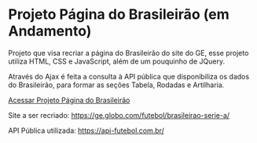 # Projeto Página do Brasileirão (em Andamento)
 
Projeto que visa recriar a página do Brasileirão do site do GE, esse projeto utiliza HTML, CSS e JavaScript, além de um pouquinho de JQuery. 

Através do Ajax é feita a consulta à API pública que disponibiliza os dados do Brasileirão, para formar as seções Tabela, Rodadas e Artilharia.

<a href="https://kryotsz.github.io/Pagina_Brasileirao/Views">Acessar Projeto Página do Brasileirão</a>

Site a ser recriado: https://ge.globo.com/futebol/brasileirao-serie-a/

API Pública utilizada: https://api-futebol.com.br/
